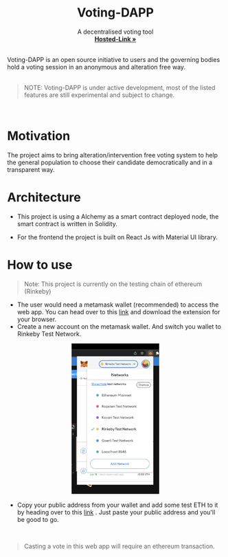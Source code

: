 <p align="center">
  <a href="#">
    
  </a>
  <h1 align="center"><b>Voting-DAPP</b></h1>
  <p align="center">
  A decentralised voting tool
    <br />
    <a href="https://decentralized-voting-dapp.web.app/"><strong>Hosted-Link »</strong></a>
    <br />
    <br />
  </p>
</p>
Voting-DAPP is an open source initiative to users and the governing bodies hold a voting session in an anonymous and alteration free way. 
<br/>
<br/>

> NOTE: Voting-DAPP is under active development, most of the listed features are still experimental and subject to change.

<br/>


# Motivation

The project aims to bring alteration/intervention free voting system to help the general population to choose their candidate democratically and in a transparent way.


# Architecture

- This project is using a Alchemy as a smart contract deployed node, the smart contract is written in Solidity.

- For the frontend the project is built on React Js with Material UI library.


# How to use

> Note: This project is currently on the testing chain of ethereum (Rinkeby)

- The user would need a metamask wallet (recommended) to access the web app. You can head over to this [link](https://metamask.io/) and download the extension for your browser. 
- Create a new account on the metamask wallet. And switch you wallet to Rinkeby Test Network.
<p align="center">
<img height="350" src="Content/MetaMask.png">
</p>

- Copy your public address from your wallet and add some test ETH to it by heading over to this [link](https://faucets.chain.link/rinkeby) . Just paste your public address and you'll be good to go.

<br/>

> Casting a vote in this web app will require an ethereum transaction.

<br/>